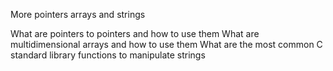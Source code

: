 More pointers arrays and strings


What are pointers to pointers and how to use them
What are multidimensional arrays and how to use them
What are the most common C standard library functions to manipulate strings
